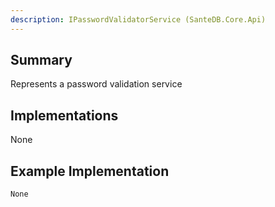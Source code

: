 ```yaml
---
description: IPasswordValidatorService (SanteDB.Core.Api)
---
```


## Summary
Represents a password validation service

## Implementations

None

## Example Implementation
```
None
```
